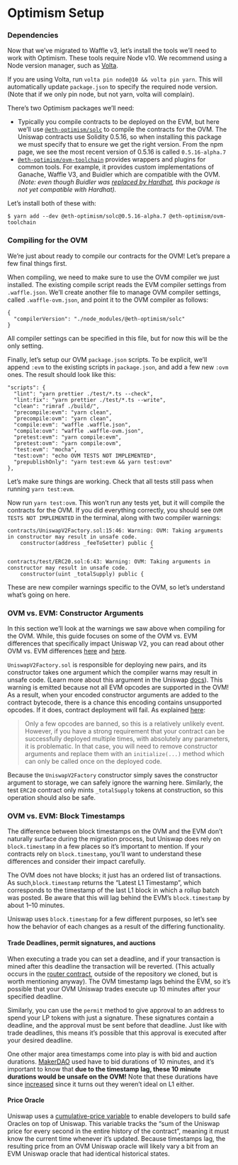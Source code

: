 # Optimism Setup

### Dependencies

Now that we’ve migrated to Waffle v3, let’s install the tools we’ll need to work with Optimism. These tools require Node v10. We recommend using a Node version manager, such as [Volta](https://docs.volta.sh/guide/getting-started).

If you are using Volta, run `volta pin node@10 && volta pin yarn`. This will automatically update `package.json` to specify the required node version. \(Note that if we only pin node, but not yarn, volta will complain\).

There’s two Optimism packages we’ll need:

* Typically you compile contracts to be deployed on the EVM, but here we’ll use [`@eth-optimism/solc`](https://www.npmjs.com/package/@eth-optimism/solc) to compile the contracts for the OVM. The Uniswap contracts use Solidity 0.5.16, so when installing this package we must specify that to ensure we get the right version. From the npm page, we see the most recent version of 0.5.16 is called `0.5.16-alpha.7`
* [`@eth-optimism/ovm-toolchain`](https://www.npmjs.com/package/@eth-optimism/ovm-toolchain) provides wrappers and plugins for common tools. For example, it provides custom implementations of Ganache, Waffle V3, and Buidler which are compatible with the OVM. _\(Note: even though Buidler was_ [_replaced by Hardhat_](https://medium.com/nomic-labs-blog/buidler-has-evolved-introducing-hardhat-4bccd13bc931)_, this package is not yet compatible with Hardhat\)._

Let’s install both of these with:

```text
$ yarn add --dev @eth-optimism/solc@0.5.16-alpha.7 @eth-optimism/ovm-toolchain 
```

### Compiling for the OVM

We’re just about ready to compile our contracts for the OVM! Let’s prepare a few final things first.

When compiling, we need to make sure to use the OVM compiler we just installed. The existing compile script reads the EVM compiler settings from `.waffle.json`. We’ll create another file to manage OVM compiler settings, called `.waffle-ovm.json`, and point it to the OVM compiler as follows:

```text
{
  "compilerVersion": "./node_modules/@eth-optimism/solc"
}
```

All compiler settings can be specified in this file, but for now this will be the only setting.

Finally, let’s setup our OVM `package.json` scripts. To be explicit, we’ll append `:evm` to the existing scripts in `package.json`, and add a few new `:ovm` ones. The result should look like this:

```text
"scripts": {
  "lint": "yarn prettier ./test/*.ts --check",
  "lint:fix": "yarn prettier ./test/*.ts --write",
  "clean": "rimraf ./build/",
  "precompile:evm": "yarn clean",
  "precompile:ovm": "yarn clean",
  "compile:evm": "waffle .waffle.json",
  "compile:ovm": "waffle .waffle-ovm.json",
  "pretest:evm": "yarn compile:evm",
  "pretest:ovm": "yarn compile:ovm",
  "test:evm": "mocha",
  "test:ovm": "echo OVM TESTS NOT IMPLEMENTED",
  "prepublishOnly": "yarn test:evm && yarn test:ovm"
},
```

Let’s make sure things are working. Check that all tests still pass when running `yarn test:evm`.

Now run `yarn test:ovm`. This won’t run any tests yet, but it will compile the contracts for the OVM. If you did everything correctly, you should see `OVM TESTS NOT IMPLEMENTED` in the terminal, along with two compiler warnings:

```text
contracts/UniswapV2Factory.sol:15:46: Warning: OVM: Taking arguments in constructor may result in unsafe code.
    constructor(address _feeToSetter) public {
                                             ^

contracts/test/ERC20.sol:6:43: Warning: OVM: Taking arguments in constructor may result in unsafe code.
    constructor(uint _totalSupply) public {
```

These are new compiler warnings specific to the OVM, so let’s understand what’s going on here.

### OVM vs. EVM: Constructor Arguments

In this section we’ll look at the warnings we saw above when compiling for the OVM. While, this guide focuses on some of the OVM vs. EVM differences that specifically impact Uniswap V2, you can read about other OVM vs. EVM differences [here](https://hackmd.io/elr0znYORiOMSTtfPJVAaA?view) and [here](https://hackmd.io/Inuu-T_UTsSXnzGtrLR8gA).

`UniswapV2Factory.sol` is responsible for deploying new pairs, and its constructor takes one argument which the compiler warns may result in unsafe code. \(Learn more about this argument in the Uniswap [docs](https://uniswap.org/docs/v2/smart-contracts/factory/#feetosetter)\). This warning is emitted because not all EVM opcodes are supported in the OVM! As a result, when your encoded constructor arguments are added to the contract bytecode, there is a chance this encoding contains unsupported opcodes. If it does, contract deployment will fail. As explained [here](https://hackmd.io/Inuu-T_UTsSXnzGtrLR8gA#Constructor-Parameters-may-be-Unsafe):

> Only a few opcodes are banned, so this is a relatively unlikely event. However, if you have a strong requirement that your contract can be successfully deployed multiple times, with absolutely any parameters, it is problematic. In that case, you will need to remove constructor arguments and replace them with an `initialize(...)` method which can only be called once on the deployed code.

Because the `UniswapV2Factory` constructor simply saves the constructor argument to storage, we can safely ignore the warning here. Similarly, the test `ERC20` contract only mints `_totalSupply` tokens at construction, so this operation should also be safe.

### OVM vs. EVM: Block Timestamps

The difference between block timestamps on the OVM and the EVM don’t naturally surface during the migration process, but Uniswap does rely on `block.timestamp` in a few places so it’s important to mention. If your contracts rely on `block.timestamp`, you’ll want to understand these differences and consider their impact carefully.

The OVM does not have blocks; it just has an ordered list of transactions. As such,`block.timestamp` returns the “Latest L1 Timestamp”, which corresponds to the timestamp of the last L1 block in which a rollup batch was posted. Be aware that this will lag behind the EVM’s `block.timestamp` by about 1–10 minutes.

Uniswap uses `block.timestamp` for a few different purposes, so let’s see how the behavior of each changes as a result of the differing functionality.

#### **Trade Deadlines, permit signatures, and auctions**

When executing a trade you can set a deadline, and if your transaction is mined after this deadline the transaction will be reverted. \(This actually occurs in the [router contract](https://github.com/Uniswap/uniswap-v2-periphery/blob/master/contracts/UniswapV2Router02.sol), outside of the repository we cloned, but is worth mentioning anyway\). The OVM timestamp lags behind the EVM, so it’s possible that your OVM Uniswap trades execute up 10 minutes after your specified deadline.

Similarly, you can use the `permit` method to give approval to an address to spend your LP tokens with just a signature. These signatures contain a deadline, and the approval must be sent before that deadline. Just like with trade deadlines, this means it’s possible that this approval is executed after your desired deadline.

One other major area timestamps come into play is with bid and auction durations. [MakerDAO](https://makerdao.com/en/) used have to bid durations of 10 minutes, and it’s important to know that **due to the timestamp lag, these 10 minute durations would be unsafe on the OVM!** Note that these durations have since [increased](https://blog.makerdao.com/recent-market-activity-and-next-steps/) since it turns out they weren’t ideal on L1 either.

#### **Price Oracle**

Uniswap uses a [cumulative-price variable](https://uniswap.org/docs/v2/core-concepts/oracles/) to enable developers to build safe Oracles on top of Uniswap. This variable tracks the “sum of the Uniswap price for every second in the entire history of the contract”, meaning it must know the current time whenever it’s updated. Because timestamps lag, the resulting price from an OVM Uniswap oracle will likely vary a bit from an EVM Uniswap oracle that had identical historical states.

###  <a id="Testing-on-the-OVM"></a>

